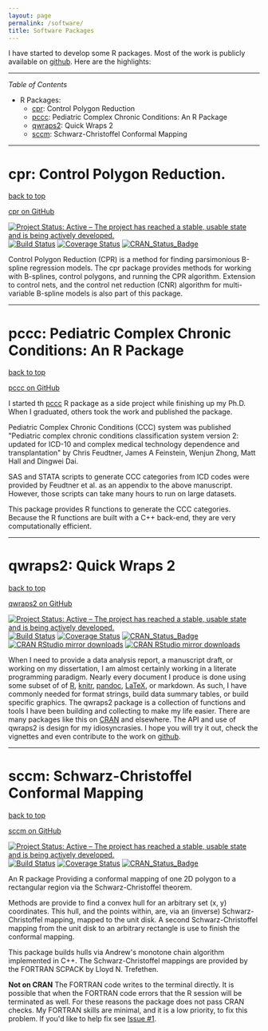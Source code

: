 ```yaml
---
layout: page
permalink: /software/
title: Software Packages
---
```


<a name="top"></a>
I have started to develop some R packages.  Most of the work is publicly
available on [github](https://github.com/dewittpe).  Here are the highlights:

----
*Table of Contents*

* R Packages:
  * [cpr](#cpr): Control Polygon Reduction
  * [pccc](#pccc): Pediatric Complex Chronic Conditions: An R Package
  * [qwraps2](#qwraps2): Quick Wraps 2
  * [sccm](#sccm): Schwarz-Christoffel Conformal Mapping 

----

# <a name="cpr"></a> cpr: Control Polygon Reduction.

[back to top](#top)

<a href="https://www.github.com/dewittpe/cpr" title="cpr on GitHub" target="_blank">
  <i class="fa fa-github fa-2x"></i>
  <span class="label">cpr on GitHub</span>
</a>

[![Project Status: Active – The project has reached a stable, usable state and is being actively developed.](http://www.repostatus.org/badges/latest/active.svg)](http://www.repostatus.org/#active)
[![Build Status](https://travis-ci.com/dewittpe/cpr.svg?token=jowN3QrQKY7UdmTc4Efp&branch=master)](https://travis-ci.com/dewittpe/cpr)
[![Coverage Status](https://img.shields.io/codecov/c/github/dewittpe/cpr/master.svg)](https://codecov.io/github/dewittpe/cpr?branch=master)
[![CRAN_Status_Badge](http://www.r-pkg.org/badges/version/cpr)](https://cran.r-project.org/package=cpr)

Control Polygon Reduction (CPR) is a method for finding parsimonious B-spline
regression models.  The cpr package provides methods for working with B-splines,
control polygons, and running the CPR algorithm.  Extension to control nets, and
the control net reduction (CNR) algorithm for multi-variable B-spline models is
also part of this package.

----
# <a name="pccc"></a>pccc: Pediatric Complex Chronic Conditions: An R Package

[back to top](#top)

<a href="https://www.github.com/CUD2V/pccc" title="pccc on GitHub" target="_blank">
  <i class="fa fa-github fa-2x"></i>
  <span class="label">pccc on GitHub</span>
</a>

I started th [pccc](https://github.com/CUD2V/pccc) R package as a side project
while finishing up my Ph.D.  When I graduated, others took the work and
published the package.

Pediatric Complex Chronic Conditions (CCC) system was published "Pediatric
complex chronic conditions classification system version 2: updated for ICD-10
and complex medical technology dependence and transplantation" by Chris
Feudtner, James A Feinstein, Wenjun Zhong, Matt Hall and Dingwei Dai.

SAS and STATA scripts to generate CCC categories from ICD codes were provided by
Feudtner et al. as an appendix to the above manuscript. However, those scripts
can take many hours to run on large datasets.

This package provides R functions to generate the CCC categories. Because the R
functions are built with a C++ back-end, they are very computationally
efficient.

----

# <a name="qwraps2"></a>qwraps2: Quick Wraps 2

[back to top](#top)

<a href="https://www.github.com/dewittpe/qwraps2" title="qwraps2 on GitHub" target="_blank">
  <i class="fa fa-github fa-2x"></i>
  <span class="label">qwraps2 on GitHub</span>
</a>

[![Project Status: Active – The project has reached a stable, usable state and is being actively developed.](http://www.repostatus.org/badges/latest/active.svg)](http://www.repostatus.org/#active)
[![Build Status](https://travis-ci.org/dewittpe/qwraps2.svg?branch=master)](https://travis-ci.org/dewittpe/qwraps2)
[![Coverage Status](https://img.shields.io/codecov/c/github/dewittpe/qwraps2/master.svg)](https://codecov.io/github/dewittpe/qwraps2?branch=master)
[![CRAN_Status_Badge](http://www.r-pkg.org/badges/version/qwraps2)](https://cran.r-project.org/package=qwraps2)
[![CRAN RStudio mirror downloads](http://cranlogs.r-pkg.org/badges/qwraps2)](http://www.r-pkg.org/pkg/qwraps2)
[![CRAN RStudio mirror downloads](http://cranlogs.r-pkg.org/badges/grand-total/qwraps2)](http://www.r-pkg.org/pkg/qwraps2)

When I need to provide a data analysis report, a manuscript draft, or working on
my dissertation, I am almost certainly working in a literate programming
paradigm.  Nearly every document I produce is done using some subset of of
[R](https://www.r-project.org/),
[knitr](http://yihui.name/knitr/), [pandoc](http://pandoc.org/),
[LaTeX](https://www.latex-project.org/), or markdown.  As such, I have commonly
needed for format strings, build data summary tables, or build specific
graphics.  The qwraps2 package is a collection of functions and tools I have
been building and collecting to make my life easier.  There are many packages
like this on [CRAN](https://cloud.r-project.org/) and elsewhere.  The API and
use of qwraps2 is design for my idiosyncrasies.  I hope you will try it out,
check the vignettes and even contribute to the work on
[github](https://github.com/dewittpe/qwraps2).

----

# <a name="sccm"></a> sccm: Schwarz-Christoffel Conformal Mapping

[back to top](#top)

<a href="https://www.github.com/dewittpe/sccm" title="sccm on GitHub" target="_blank">
  <i class="fa fa-github fa-2x"></i>
  <span class="label">sccm on GitHub</span>
</a>

[![Project Status: Active – The project has reached a stable, usable state and is being actively developed.](http://www.repostatus.org/badges/latest/active.svg)](http://www.repostatus.org/#active)
[![Build Status](https://travis-ci.org/dewittpe/sccm.svg?branch=master)](https://travis-ci.org/dewittpe/sccm)
[![Coverage Status](https://img.shields.io/codecov/c/github/dewittpe/sccm/master.svg)](https://codecov.io/github/dewittpe/sccm?branch=master)
[![CRAN_Status_Badge](http://www.r-pkg.org/badges/version/sccm)](https://cran.r-project.org/package=sccm)

An R package Providing a conformal mapping of one 2D polygon to a rectangular
region via the Schwarz-Christoffel theorem.

Methods are provide to find a convex hull for an arbitrary set (x, y)
coordinates.  This hull, and the points within, are, via an (inverse)
Schwarz-Christoffel mapping, mapped to the unit disk.  A second
Schwarz-Christoffel mapping from the unit disk to an arbitrary rectangle is use
to finish the conformal mapping.

This package builds hulls via Andrew's monotone chain algorithm implemented in
C++. The Schwarz-Christoffel mappings are provided by the FORTRAN SCPACK by
Lloyd N. Trefethen.

**Not on CRAN** The FORTRAN code writes to the terminal directly.  It is
possible that when the FORTRAN code errors that the R session will be terminated
as well.  For these reasons the package does not pass CRAN checks.  My FORTRAN
skills are minimal, and it is a low priority, to fix this problem.  If you'd
like to help fix see [Issue #1](https://github.com/dewittpe/sccm/issues/1).

